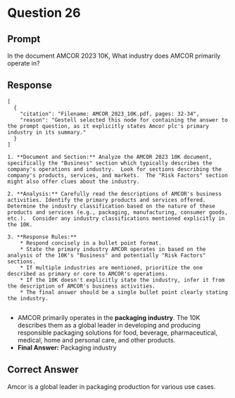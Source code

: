 # Question 26

## Prompt

In the document AMCOR 2023 10K, What industry does AMCOR primarily operate in?

## Response

```results
[
  {
    "citation": "Filename: AMCOR_2023_10K.pdf, pages: 32-34",
    "reason": "Gestell selected this node for containing the answer to the prompt question, as it explicitly states Amcor plc's primary industry in its summary."
  }
]
```

```cot
1. **Document and Section:** Analyze the AMCOR 2023 10K document, specifically the "Business" section which typically describes the company's operations and industry.  Look for sections describing the company's products, services, and markets.  The "Risk Factors" section might also offer clues about the industry.

2. **Analysis:** Carefully read the descriptions of AMCOR's business activities. Identify the primary products and services offered.  Determine the industry classification based on the nature of these products and services (e.g., packaging, manufacturing, consumer goods, etc.).  Consider any industry classifications mentioned explicitly in the 10K.

3. **Response Rules:**
    * Respond concisely in a bullet point format.
    * State the primary industry AMCOR operates in based on the analysis of the 10K's "Business" and potentially "Risk Factors" sections.
    * If multiple industries are mentioned, prioritize the one described as primary or core to AMCOR's operations.
    * If the 10K doesn't explicitly state the industry, infer it from the description of AMCOR's business activities.
    * The final answer should be a single bullet point clearly stating the industry.


```

- AMCOR primarily operates in the **packaging industry**. The 10K describes them as a global leader in developing and producing responsible packaging solutions for food, beverage, pharmaceutical, medical, home and personal care, and other products.
- **Final Answer:** Packaging industry

## Correct Answer

Amcor is a global leader in packaging production for various use cases.
